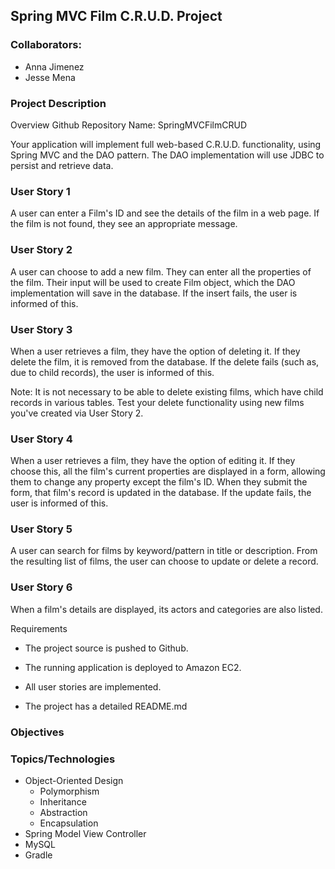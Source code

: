 ## Spring MVC Film C.R.U.D. Project
### Collaborators:
* Anna Jimenez
* Jesse Mena
### Project Description
Overview
Github Repository Name: SpringMVCFilmCRUD

Your application will implement full web-based C.R.U.D. functionality, using Spring MVC and the DAO pattern. The DAO implementation will use JDBC to persist and retrieve data.

### User Story 1
A user can enter a Film's ID and see the details of the film in a web page. If the film is not found, they see an appropriate message.

### User Story 2
A user can choose to add a new film. They can enter all the properties of the film. Their input will be used to create Film object, which the DAO implementation will save in the database. If the insert fails, the user is informed of this.

### User Story 3
When a user retrieves a film, they have the option of deleting it. If they delete the film, it is removed from the database. If the delete fails (such as, due to child records), the user is informed of this.

Note: It is not necessary to be able to delete existing films, which have child records in various tables. Test your delete functionality using new films you've created via User Story 2.
### User Story 4
When a user retrieves a film, they have the option of editing it. If they choose this, all the film's current properties are displayed in a form, allowing them to change any property except the film's ID. When they submit the form, that film's record is updated in the database. If the update fails, the user is informed of this.

### User Story 5
A user can search for films by keyword/pattern in title or description. From the resulting list of films, the user can choose to update or delete a record.

### User Story 6
When a film's details are displayed, its actors and categories are also listed.

Requirements
* The project source is pushed to Github.

* The running application is deployed to Amazon EC2.

* All user stories are implemented.

* The project has a detailed README.md

### Objectives

### Topics/Technologies
* Object-Oriented Design
	* Polymorphism
	* Inheritance
	* Abstraction
	* Encapsulation
* Spring Model View Controller
* MySQL
* Gradle
